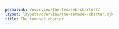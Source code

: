```yaml
---
permalink: /overview/the-temasek-charter2/
layout: layouts/overview/the-temasek-charter.njk
title: The temasek charter
---
```

